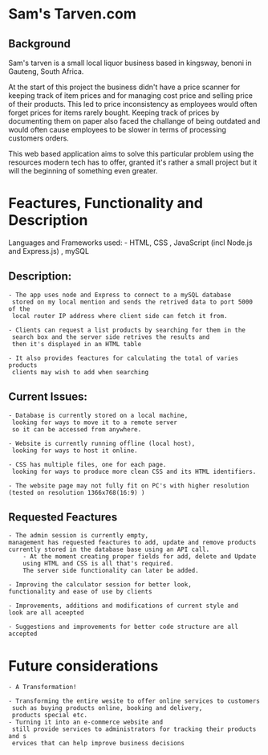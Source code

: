# Sam's Tarven.com

## Background

Sam's tarven is a small local liquor business based in kingsway, benoni in Gauteng, South Africa.

At the start of this project the business didn't have a price scanner for keeping track of item prices and
for managing cost price and selling price of their products.
This led to price inconsistency as employees would often forget prices for items rarely bought. Keeping track
of prices by documenting them on paper also faced the challange of being outdated and would often cause employees to be slower in terms of processing customers orders.

This web based application aims to solve this particular problem using the resources modern tech has to offer, granted it's rather a small project but it will the beginning of something even greater.

# Feactures, Functionality and Description

Languages and Frameworks used:
    - HTML, CSS
    , JavaScript (incl Node.js and Express.js)
    , mySQL

## Description:
    - The app uses node and Express to connect to a mySQL database 
     stored on my local mention and sends the retrived data to port 5000 of the
     local router IP address where client side can fetch it from.

    - Clients can request a list products by searching for them in the 
     search box and the server side retrives the results and
     then it's displayed in an HTML table

    - It also provides feactures for calculating the total of varies products
     clients may wish to add when searching

## Current Issues:
    - Database is currently stored on a local machine, 
     looking for ways to move it to a remote server
     so it can be accessed from anywhere.

    - Website is currently running offline (local host),
     looking for ways to host it online.

    - CSS has multiple files, one for each page. 
     looking for ways to produce more clean CSS and its HTML identifiers.

    - The website page may not fully fit on PC's with higher resolution 
    (tested on resolution 1366x768(16:9) )

## Requested Feactures

    - The admin session is currently empty, 
    management has requested feactures to add, update and remove products 
    currently stored in the database base using an API call. 
        - At the moment creating proper fields for add, delete and Update 
        using HTML and CSS is all that's required. 
        The server side functionality can later be added.

    - Improving the calculator session for better look, 
    functionality and ease of use by clients

    - Improvements, additions and modifications of current style and 
    look are all aceepted
    
    - Suggestions and improvements for better code structure are all accepted

# Future considerations

    - A Transformation!
    
    - Transforming the entire wesite to offer online services to customers 
     such as buying products online, booking and delivery,
     products special etc.
    - Turning it into an e-commerce website and 
     still provide services to administrators for tracking their products and s
     ervices that can help improve business decisions 
